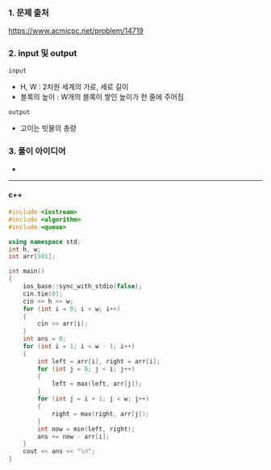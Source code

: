 ### 1. 문제 출처
   https://www.acmicpc.net/problem/14719

### 2. input 및 output

`input`
 - H, W : 2차원 세계의 가로, 세로 길이
 - 블록의 높이 : W개의 블록이 쌓인 높이가 한 줄에 주어짐

`output`
 - 고이는 빗물의 총량

### 3. 풀이 아이디어
-

---

#### c++

```c++
#include <iostream>
#include <algorithm>
#include <queue>

using namespace std;
int h, w;
int arr[501];

int main()
{
    ios_base::sync_with_stdio(false);
    cin.tie(0);
    cin >> h >> w;
    for (int i = 0; i < w; i++)
    {
        cin >> arr[i];
    }
    int ans = 0;
    for (int i = 1; i < w - 1; i++)
    {
        int left = arr[i], right = arr[i];
        for (int j = 0; j < i; j++)
        {
            left = max(left, arr[j]);
        }
        for (int j = i + 1; j < w; j++)
        {
            right = max(right, arr[j]);
        }
        int now = min(left, right);
        ans += now - arr[i];
    }
    cout << ans << "\n";
}
```
